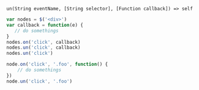     un(String eventName, [String selector], [Function callback]) => self

~~~js
var nodes = $('<div>')
var callback = function(e) {
   // do somethings
}
nodes.on('click', callback)
nodes.un('click', callback)
nodes.un('click')

node.on('click', '.foo', function() {
    // do somethings
})
node.un('click', '.foo')
~~~